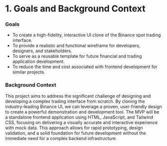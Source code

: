 # 1. Goals and Background Context

### Goals

*   To create a high-fidelity, interactive UI clone of the Binance spot trading interface.
*   To provide a realistic and functional wireframe for developers, designers, and stakeholders.
*   To serve as a reusable template for future financial and trading application development.
*   To reduce the time and cost associated with frontend development for similar projects.

### Background Context

This project aims to address the significant challenge of designing and developing a complex trading interface from scratch. By cloning the industry-leading Binance UI, we can leverage a proven, user-friendly design to create a powerful demonstration and development tool. The MVP will be a standalone frontend application using HTML, JavaScript, and Tailwind CSS, focusing on delivering a visually accurate and interactive experience with mock data. This approach allows for rapid prototyping, design validation, and a solid foundation for future development without the immediate need for a complex backend infrastructure.